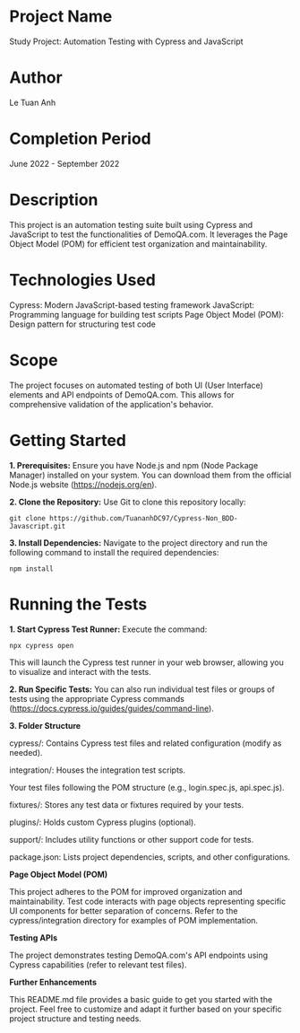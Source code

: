 # Project Name #

Study Project: Automation Testing with Cypress and JavaScript

# Author #

Le Tuan Anh

# Completion Period # 

June 2022 - September 2022

 # Description # 

This project is an automation testing suite built using Cypress and JavaScript to test the functionalities of DemoQA.com. It leverages the Page Object Model (POM) for efficient test organization and maintainability.

 # Technologies Used # 

Cypress: Modern JavaScript-based testing framework
JavaScript: Programming language for building test scripts
Page Object Model (POM): Design pattern for structuring test code

 # Scope # 

The project focuses on automated testing of both UI (User Interface) elements and API endpoints of DemoQA.com. This allows for comprehensive validation of the application's behavior.

 # Getting Started # 

**1. Prerequisites:**  Ensure you have Node.js and npm (Node Package Manager) installed on your system. You can download them from the official Node.js website (https://nodejs.org/en).

**2. Clone the Repository:** Use Git to clone this repository locally:

`git clone https://github.com/TuananhDC97/Cypress-Non_BDD-Javascript.git`

**3. Install Dependencies:** Navigate to the project directory and run the following command to install the required dependencies:

`npm install`

# Running the Tests #

**1. Start Cypress Test Runner:** Execute the command:

`npx cypress open`

This will launch the Cypress test runner in your web browser, allowing you to visualize and interact with the tests.

**2. Run Specific Tests:** 
You can also run individual test files or groups of tests using the appropriate Cypress commands (https://docs.cypress.io/guides/guides/command-line).

**3. Folder Structure**

cypress/: Contains Cypress test files and related configuration (modify as needed).

integration/: Houses the integration test scripts.

Your test files following the POM structure (e.g., login.spec.js, api.spec.js).

fixtures/: Stores any test data or fixtures required by your tests.

plugins/: Holds custom Cypress plugins (optional).

support/: Includes utility functions or other support code for tests.

package.json: Lists project dependencies, scripts, and other configurations.

**Page Object Model (POM)**

This project adheres to the POM for improved organization and maintainability. Test code interacts with page objects representing specific UI components for better separation of concerns. Refer to the cypress/integration directory for examples of POM implementation.

**Testing APIs**

The project demonstrates testing DemoQA.com's API endpoints using Cypress capabilities (refer to relevant test files).

**Further Enhancements**

This README.md file provides a basic guide to get you started with the project. Feel free to customize and adapt it further based on your specific project structure and testing needs.
